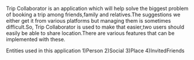   Trip Collaborator is an application which will help solve the biggest problem of booking a trip among friends,family and relatives.The suggestions we either get it from various platforms but managing them is sometimes difficult.So, Trip Collaborator is used to make that easier,two users should easily be able to share location.There are various features that can be implemented with these.
  
Entities used in this application
     1)Person
     2)Social
     3)Place
     4)InvitedFriends
     
